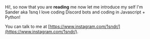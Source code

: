 Hi!, so now that you are **reading** me now let me introduce my self I'm Sander aka 1snq I love coding Discord bots and coding in Javascript + Python!

You can talk to me at [https://www.instagram.com/1sndr/](https://www.instagram.com/1sndr/).